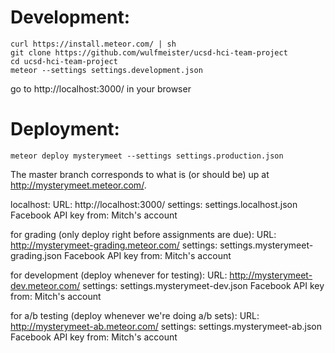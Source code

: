 # Development:

```
curl https://install.meteor.com/ | sh
git clone https://github.com/wulfmeister/ucsd-hci-team-project
cd ucsd-hci-team-project
meteor --settings settings.development.json
```
go to http://localhost:3000/ in your browser

# Deployment:

```
meteor deploy mysterymeet --settings settings.production.json
```

The master branch corresponds to what is (or should be) up at http://mysterymeet.meteor.com/.

localhost:
URL: http://localhost:3000/
settings: settings.localhost.json
Facebook API key from: Mitch's account

for grading (only deploy right before assignments are due):
URL: http://mysterymeet-grading.meteor.com/
settings: settings.mysterymeet-grading.json
Facebook API key from: Mitch's account

for development (deploy whenever for testing):
URL: http://mysterymeet-dev.meteor.com/
settings: settings.mysterymeet-dev.json
Facebook API key from: Mitch's account

for a/b testing (deploy whenever we're doing a/b sets):
URL: http://mysterymeet-ab.meteor.com/
settings: settings.mysterymeet-ab.json
Facebook API key from: Mitch's account